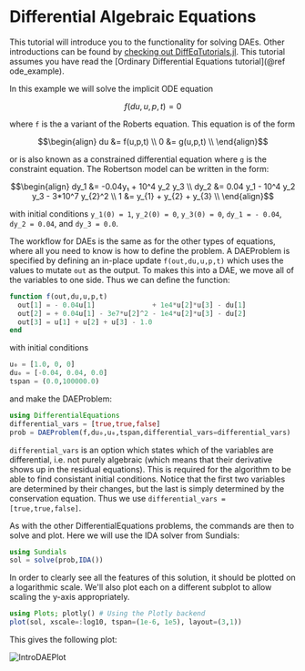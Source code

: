 # Differential Algebraic Equations

This tutorial will introduce you to the functionality for solving DAEs. Other
introductions can be found by [checking out DiffEqTutorials.jl](@ref). This tutorial assumes you have read the [Ordinary Differential Equations tutorial](@ref ode_example).

In this example we will solve the implicit ODE equation

```math
f(du,u,p,t) = 0
```

where `f` is the a variant of the Roberts equation. This equation is of
the form

```math
\begin{align}
du &= f(u,p,t) \\
 0 &= g(u,p,t) \\
 \end{align}
```

or is also known as a constrained differential equation where `g` is the constraint
equation. The Robertson model can be written in the form:

```math
\begin{align}
dy_1 &= -0.04y₁ + 10^4 y_2 y_3 \\
dy_2 &= 0.04 y_1 - 10^4 y_2 y_3 - 3*10^7 y_{2}^2 \\
1 &=  y_{1} + y_{2} + y_{3} \\
\end{align}
```

with initial conditions ``y_1(0) = 1``, ``y_2(0) = 0``, ``y_3(0) = 0``,
``dy_1 = - 0.04``, ``dy_2 = 0.04``, and ``dy_3 = 0.0``.

The workflow for DAEs is the same as for the other types of equations, where all
you need to know is how to define the problem. A DAEProblem is specified by defining
an in-place update `f(out,du,u,p,t)` which uses the values to mutate `out` as the
output. To makes this into a DAE, we move all of the variables to one side.
Thus we can define the function:

```julia
function f(out,du,u,p,t)
  out[1] = - 0.04u[1]              + 1e4*u[2]*u[3] - du[1]
  out[2] = + 0.04u[1] - 3e7*u[2]^2 - 1e4*u[2]*u[3] - du[2]
  out[3] = u[1] + u[2] + u[3] - 1.0
end
```

with initial conditions

```julia
u₀ = [1.0, 0, 0]
du₀ = [-0.04, 0.04, 0.0]
tspan = (0.0,100000.0)
```

and make the DAEProblem:

```julia
using DifferentialEquations
differential_vars = [true,true,false]
prob = DAEProblem(f,du₀,u₀,tspan,differential_vars=differential_vars)
```

`differential_vars` is an option which states which of the variables are differential,
i.e. not purely algebraic (which means that their derivative shows up in the residual
equations). This is required for the algorithm to be able to find consistant initial
conditions. Notice that the first two variables are determined by their changes, but
the last is simply determined by the conservation equation. Thus we use
`differential_vars = [true,true,false]`.

As with the other DifferentialEquations problems, the commands are then to solve
and plot. Here we will use the IDA solver from Sundials:

```julia
using Sundials
sol = solve(prob,IDA())
```

In order to clearly see all the features of this solution, it should be plotted
on a logarithmic scale. We'll also plot each on a different subplot to allow
scaling the y-axis appropriately.

```julia
using Plots; plotly() # Using the Plotly backend
plot(sol, xscale=:log10, tspan=(1e-6, 1e5), layout=(3,1))
```

This gives the following plot:

![IntroDAEPlot](../assets/intro_dae_plot.png)
